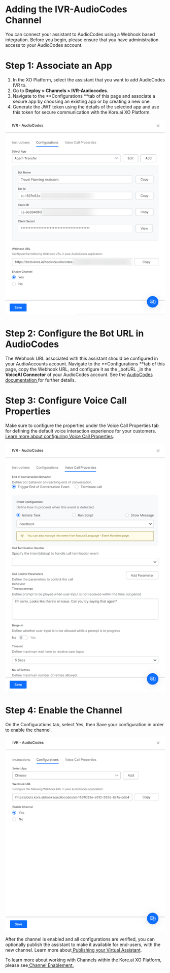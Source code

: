 # **Adding the IVR-AudioCodes Channel**

You can connect your assistant to AudioCodes using a Webhook based integration. Before you begin, please ensure that you have administration access to your AudioCodes account.


# Step 1: Associate an App

1. In the XO Platform, select the assistant that you want to add AudioCodes IVR to.
2. Go to **Deploy > Channels > IVR-Audiocodes**.
3. Navigate to the **Configurations **tab of this page and associate a secure app by choosing an existing app or by creating a new one.
4. Generate the JWT token using the details of the selected app and use this token for secure communication with the Kore.ai XO Platform.

 ![JWT token details](./images/ivr-audio-codes.png "JWT token details")


# Step 2: Configure the Bot URL in AudioCodes

The Webhook URL associated with this assistant should be configured in your AudioAccounts account. Navigate to the **Configurations **tab of this page, copy the Webhook URL, and configure it as the _botURL _in the **VoiceAI Connector** of your AudioCodes account. See the [AudioCodes documentation ](https://techdocs.audiocodes.com/voice-ai-connect/Content/VAIG_API/API_1.htm)for further details.

# Step 3: Configure Voice Call Properties

Make sure to configure the properties under the Voice Call Properties tab for defining the default voice interaction experience for your customers. [Learn more about configuring Voice Call Properties](https://developer.kore.ai/docs/bots/bot-builder-tool/dialog-task/voice-call-properties/).

 ![configure voice call properties](./images/ivr-audio-codes1.png "configure voice call properties")

# Step 4: Enable the Channel

On the Configurations tab, select Yes, then Save your configuration in order to enable the channel.

 ![enable ivr audio codes channel](./images/ivr-audio-codes2.png "enable ivr audio codes channel")

After the channel is enabled and all configurations are verified, you can optionally publish the assistant to make it available for end-users, with the new channel. Learn more about[ Publishing your Virtual Assistant](https://developer.kore.ai/docs/bots/publish/publishing-bot/).

To learn more about working with Channels within the Kore.ai XO Platform, please see[ Channel Enablement.](https://developer.kore.ai/docs/bots/channel-enablement/adding-channels-to-your-bot/)
